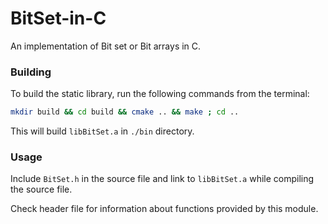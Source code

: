 # BitSet-in-C
An implementation of Bit set or Bit arrays in C.

### Building
To build the static library,  run the following commands from the terminal:
```bash
mkdir build && cd build && cmake .. && make ; cd ..
```
This will build ```libBitSet.a``` in ```./bin``` directory.

### Usage
Include ```BitSet.h``` in the source file and link to ```libBitSet.a``` while compiling the source file.

Check header file for information about functions provided by this module.

